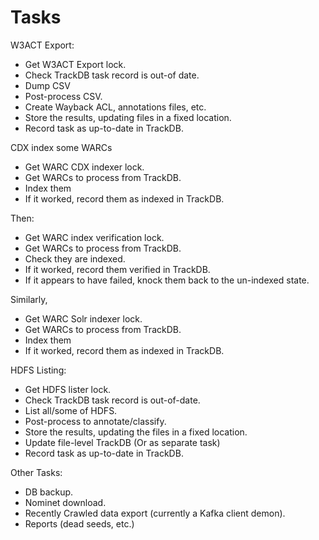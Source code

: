 Tasks
=====

W3ACT Export:

- Get W3ACT Export lock.
- Check TrackDB task record is out-of date.
- Dump CSV
- Post-process CSV.
- Create Wayback ACL, annotations files, etc.
- Store the results, updating files in a fixed location.
- Record task as up-to-date in TrackDB.

CDX index some WARCs

- Get WARC CDX indexer lock.
- Get WARCs to process from TrackDB.
- Index them
- If it worked, record them as indexed in TrackDB.

Then:

- Get WARC index verification lock.
- Get WARCs to process from TrackDB.
- Check they are indexed.
- If it worked, record them verified in TrackDB.
- If it appears to have failed, knock them back to the un-indexed state.

Similarly,

- Get WARC Solr indexer lock.
- Get WARCs to process from TrackDB.
- Index them
- If it worked, record them as indexed in TrackDB.

HDFS Listing:

- Get HDFS lister lock.
- Check TrackDB task record is out-of-date.
- List all/some of HDFS.
- Post-process to annotate/classify.
- Store the results, updating the files in a fixed location.
- Update file-level TrackDB (Or as separate task)
- Record task as up-to-date in TrackDB.

Other Tasks:

- DB backup.
- Nominet download.
- Recently Crawled data export (currently a Kafka client demon).
- Reports (dead seeds, etc.)
